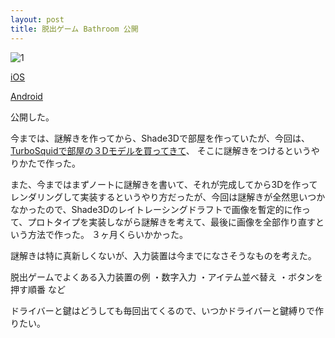 ```yaml
---
layout: post
title: 脱出ゲーム Bathroom 公開
---
```


![1]({{site.baseurl}}/images/2016-10-31_1.png)

[iOS](https://itunes.apple.com/app/id1151631948?mt=8&ls=1)

[Android](https://play.google.com/store/apps/details?id=info.mygames888.bathroom)

公開した。

今までは、謎解きを作ってから、Shade3Dで部屋を作っていたが、今回は、[TurboSquidで部屋の３Dモデルを買ってきて](http://www.turbosquid.com/3d-models/3d-bathroom-interior-2/747670)、
そこに謎解きをつけるというやりかたで作った。

また、今まではまずノートに謎解きを書いて、それが完成してから3Dを作ってレンダリングして実装するというやり方だったが、今回は謎解きが全然思いつかなかったので、Shade3Dのレイトレーシングドラフトで画像を暫定的に作って、プロトタイプを実装しながら謎解きを考えて、最後に画像を全部作り直すという方法で作った。
３ヶ月くらいかかった。

謎解きは特に真新しくないが、入力装置は今までになさそうなものを考えた。

脱出ゲームでよくある入力装置の例
・数字入力
・アイテム並べ替え
・ボタンを押す順番
など

ドライバーと鍵はどうしても毎回出てくるので、いつかドライバーと鍵縛りで作りたい。
